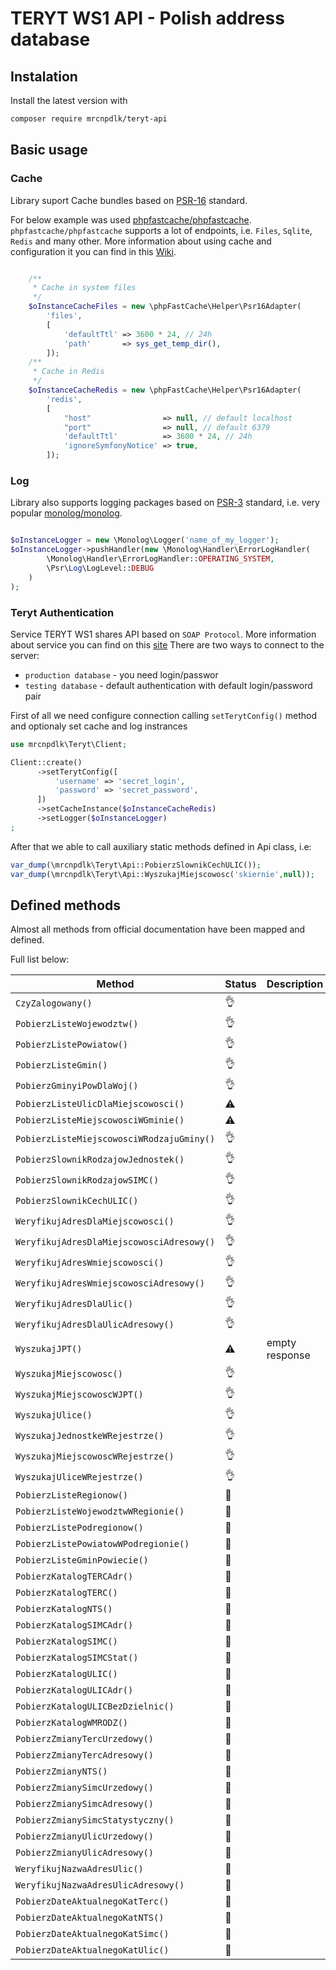 # TERYT WS1 API - Polish address database

## Instalation

Install the latest version with
```bash
composer require mrcnpdlk/teryt-api
```

## Basic usage

### Cache
Library suport Cache bundles based on [PSR-16](http://www.php-fig.org/psr/psr-16/) standard.

For below example was used [phpfastcache/phpfastcache](https://github.com/PHPSocialNetwork/phpfastcache).
`phpfastcache/phpfastcache` supports a lot of endpoints, i.e. `Files`, `Sqlite`, `Redis` and many other. 
More information about using cache and configuration it you can find in this [Wiki](https://github.com/PHPSocialNetwork/phpfastcache/wiki). 

```php

    /**
     * Cache in system files
     */
    $oInstanceCacheFiles = new \phpFastCache\Helper\Psr16Adapter(
        'files',
        [
            'defaultTtl' => 3600 * 24, // 24h
            'path'       => sys_get_temp_dir(),
        ]);
    /**
     * Cache in Redis
     */
    $oInstanceCacheRedis = new \phpFastCache\Helper\Psr16Adapter(
        'redis',
        [
            "host"                => null, // default localhost
            "port"                => null, // default 6379
            'defaultTtl'          => 3600 * 24, // 24h
            'ignoreSymfonyNotice' => true,
        ]);

```

### Log

Library also supports logging packages based on [PSR-3](http://www.php-fig.org/psr/psr-3/) standard, i.e. very popular
[monolog/monolog](https://github.com/Seldaek/monolog).

```php

$oInstanceLogger = new \Monolog\Logger('name_of_my_logger');
$oInstanceLogger->pushHandler(new \Monolog\Handler\ErrorLogHandler(
        \Monolog\Handler\ErrorLogHandler::OPERATING_SYSTEM,
        \Psr\Log\LogLevel::DEBUG
    )
);

```

### Teryt Authentication
Service TERYT WS1 shares API based on `SOAP Protocol`. More information about service you can find on 
this [site](http://eteryt.stat.gov.pl/eTeryt/rejestr_teryt/udostepnianie_danych/baza_teryt/usluga_sieciowa_interfejsy_api/jakkorzystac.aspx)
There are two ways to connect to the server:
 - `production database` - you need login/passwor
 - `testing database` - default authentication with default login/password pair

First of all we need configure connection calling `setTerytConfig()` method and 
optionaly set cache and log instrances

```php
use mrcnpdlk\Teryt\Client;

Client::create()
      ->setTerytConfig([
          'username' => 'secret_login',
          'password' => 'secret_password',
      ])
      ->setCacheInstance($oInstanceCacheRedis)
      ->setLogger($oInstanceLogger)
;
```

After that we able to call auxiliary static methods defined in Api class, i.e:
```php
var_dump(\mrcnpdlk\Teryt\Api::PobierzSlownikCechULIC());
var_dump(\mrcnpdlk\Teryt\Api::WyszukajMiejscowosc('skiernie',null));
```

## Defined methods
Almost all methods from official documentation have been mapped and defined.

Full list below:

| Method | Status | Description|
| ------ | ------ |------ |
|`CzyZalogowany()`|:ok_hand:||
|`PobierzListeWojewodztw()`|:ok_hand:||
|`PobierzListePowiatow()`|:ok_hand:||
|`PobierzListeGmin()`|:ok_hand:||
|`PobierzGminyiPowDlaWoj()`|:ok_hand:||
|`PobierzListeUlicDlaMiejscowosci()`|:warning:||
|`PobierzListeMiejscowosciWGminie()`|:warning:||
|`PobierzListeMiejscowosciWRodzajuGminy()`|:ok_hand:||
|`PobierzSlownikRodzajowJednostek()`|:ok_hand:||
|`PobierzSlownikRodzajowSIMC()`|:ok_hand:||
|`PobierzSlownikCechULIC()`|:ok_hand:||
|`WeryfikujAdresDlaMiejscowosci()`|:ok_hand:||
|`WeryfikujAdresDlaMiejscowosciAdresowy()`|:ok_hand:||
|`WeryfikujAdresWmiejscowosci()`|:ok_hand:||
|`WeryfikujAdresWmiejscowosciAdresowy()`|:ok_hand:||
|`WeryfikujAdresDlaUlic()`|:ok_hand:||
|`WeryfikujAdresDlaUlicAdresowy()`|:ok_hand:||
|`WyszukajJPT()`|:warning:|empty response|
|`WyszukajMiejscowosc()`|:ok_hand:||
|`WyszukajMiejscowoscWJPT()`|:ok_hand:||
|`WyszukajUlice()`|:ok_hand:||
|`WyszukajJednostkeWRejestrze()`|:ok_hand:||
|`WyszukajMiejscowoscWRejestrze()`|:ok_hand:||
|`WyszukajUliceWRejestrze()`|:ok_hand:||
|`PobierzListeRegionow()`|:no_entry_sign:||
|`PobierzListeWojewodztwWRegionie()`|:no_entry_sign:||
|`PobierzListePodregionow()`|:no_entry_sign:||
|`PobierzListePowiatowWPodregionie()`|:no_entry_sign:||
|`PobierzListeGminPowiecie()`|:no_entry_sign:||
|`PobierzKatalogTERCAdr()`|:no_entry_sign:||
|`PobierzKatalogTERC()`|:no_entry_sign:||
|`PobierzKatalogNTS()`|:no_entry_sign:||
|`PobierzKatalogSIMCAdr()`|:no_entry_sign:||
|`PobierzKatalogSIMC()`|:no_entry_sign:||
|`PobierzKatalogSIMCStat()`|:no_entry_sign:||
|`PobierzKatalogULIC()`|:no_entry_sign:||
|`PobierzKatalogULICAdr()`|:no_entry_sign:||
|`PobierzKatalogULICBezDzielnic()`|:no_entry_sign:||
|`PobierzKatalogWMRODZ()`|:no_entry_sign:||
|`PobierzZmianyTercUrzedowy()`|:no_entry_sign:||
|`PobierzZmianyTercAdresowy()`|:no_entry_sign:||
|`PobierzZmianyNTS()`|:no_entry_sign:||
|`PobierzZmianySimcUrzedowy()`|:no_entry_sign:||
|`PobierzZmianySimcAdresowy()`|:no_entry_sign:||
|`PobierzZmianySimcStatystyczny()`|:no_entry_sign:||
|`PobierzZmianyUlicUrzedowy()`|:no_entry_sign:||
|`PobierzZmianyUlicAdresowy()`|:no_entry_sign:||
|`WeryfikujNazwaAdresUlic()`|:no_entry_sign:||
|`WeryfikujNazwaAdresUlicAdresowy()`|:no_entry_sign:||
|`PobierzDateAktualnegoKatTerc()`|:no_entry_sign:||
|`PobierzDateAktualnegoKatNTS()`|:no_entry_sign:||
|`PobierzDateAktualnegoKatSimc()`|:no_entry_sign:||
|`PobierzDateAktualnegoKatUlic()`|:no_entry_sign:||
